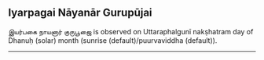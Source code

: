## Iyarpagai Nāyanār Gurupūjai
இயர்பகை நாயனார் குருபூஜை is observed on Uttaraphalgunī nakṣhatram day of Dhanuḥ (solar) month (sunrise (default)/puurvaviddha (default)).



---
